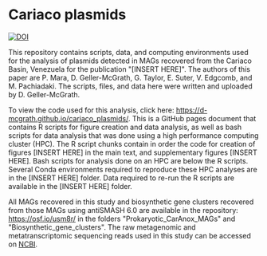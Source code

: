 # Cariaco plasmids

[![DOI](https://zenodo.org/badge/509871897.svg)](https://zenodo.org/badge/latestdoi/509871897)

This repository contains scripts, data, and computing environments used for the analysis of plasmids detected in MAGs recovered from the Cariaco Basin, Venezuela for the publication "[INSERT HERE]". The authors of this paper are P. Mara, D. Geller-McGrath, G. Taylor, E. Suter, V. Edgcomb, and M. Pachiadaki. The scripts, files, and data here were written and uploaded by D. Geller-McGrath.

To view the code used for this analysis, click here: https://d-mcgrath.github.io/cariaco_plasmids/. This is a GitHub pages document that contains R scripts for figure creation and data analysis, as well as bash scripts for data analysis that was done using a high performance computing cluster (HPC). The R script chunks contain in order the code for creation of figures [INSERT HERE] in the main text, and supplementary figures [INSERT HERE]. Bash scripts for analysis done on an HPC are below the R scripts. Several Conda environments required to reproduce these HPC analyses are in the [INSERT HERE] folder. Data required to re-run the R scripts are available in the [INSERT HERE] folder.

All MAGs recovered in this study and biosynthetic gene clusters recovered from those MAGs using antiSMASH 6.0 are available in the repository: https://osf.io/usm8r/ in the folders "Prokaryotic_CarAnox_MAGs" and "Biosynthetic_gene_clusters". The raw metagenomic and metatranscriptomic sequencing reads used in this study can be accessed on [NCBI](https://www.ncbi.nlm.nih.gov/bioproject/?term=PRJNA326482).
